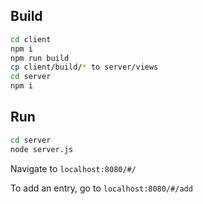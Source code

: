 ## Build
``` bash
cd client
npm i
npm run build
cp client/build/* to server/views
cd server
npm i
```
## Run
``` bash
cd server
node server.js
```
Navigate to `localhost:8080/#/`

To add an entry, go to `localhost:8080/#/add` 

